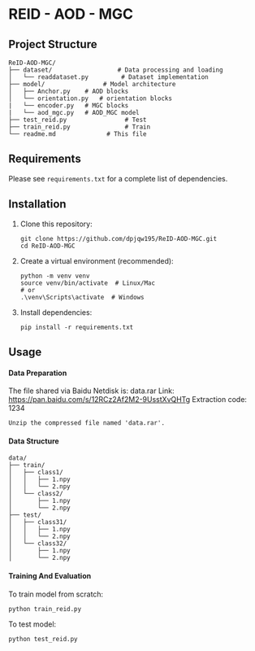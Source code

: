 # REID - AOD - MGC

## Project Structure

```
ReID-AOD-MGC/
├── dataset/                  # Data processing and loading
│   └── readdataset.py         # Dataset implementation      
├── model/                # Model architecture
│   ├── Anchor.py    # AOD blocks
│   └── orientation.py   # orientation blocks
|   └── encoder.py   # MGC blocks
|   └── aod_mgc.py   # AOD_MGC model
├── test_reid.py                # Test
├── train_reid.py               # Train
└── readme.md              # This file
```



## Requirements

Please see `requirements.txt` for a complete list of dependencies.



## Installation

1. Clone this repository:

   ```
   git clone https://github.com/dpjqw195/ReID-AOD-MGC.git
   cd ReID-AOD-MGC
   ```

   

2. Create a virtual environment (recommended):

   ```
   python -m venv venv
   source venv/bin/activate  # Linux/Mac
   # or
   .\venv\Scripts\activate  # Windows
   ```



3. Install dependencies:

   ```
   pip install -r requirements.txt
   ```



## Usage

#### Data Preparation
The file shared via Baidu Netdisk is: data.rar
Link: https://pan.baidu.com/s/12RCz2Af2M2-9UsstXvQHTg
Extraction code: 1234

`Unzip the compressed file named 'data.rar'.`

#### Data Structure

```
data/
├── train/
│   ├── class1/
│   │   ├── 1.npy
│   │   └── 2.npy
│   └── class2/
│       ├── 1.npy
│       └── 2.npy
├── test/
│   ├── class31/
│   │   ├── 1.npy
│   │   └── 2.npy
│   └── class32/
│       ├── 1.npy
│       └── 2.npy
```



#### Training And Evaluation

To train model from scratch:

```
python train_reid.py
```

To test model:

```
python test_reid.py
```


